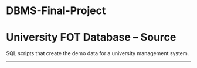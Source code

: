 # DBMS-Final-Project

# University FOT Database – Source

SQL scripts that create the demo data for a university management system.

---
